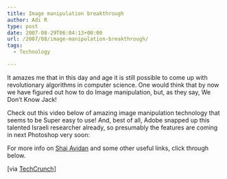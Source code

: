 ```yaml
---
title: Image manipulation breakthrough
author: Adi R
type: post
date: 2007-08-29T06:04:13+00:00
url: /2007/08/image-manipulation-breakthrough/
tags:
  - Technology

---
```

It amazes me that in this day and age it is still possible to come up with revolutionary algorithms in computer science. One would think that by now we have figured out how to do Image manipulation, but, as they say, We Don&#8217;t Know Jack!

Check out this video below of amazing image manipulation technology that seems to be Super easy to use! And, best of all, Adobe snapped up this talented Israeli researcher already, so presumably the features are coming in next Photoshop very soon:  


For more info on <a href="http://www.merl.com/people/avidan/" target="_blank">Shai Avidan</a> and some other useful links, click through below.

[via <a href="http://www.techcrunch.com/2007/08/28/adobe-hires-co-inventor-of-image-resizer-technology/" target="_blank">TechCrunch</a>]